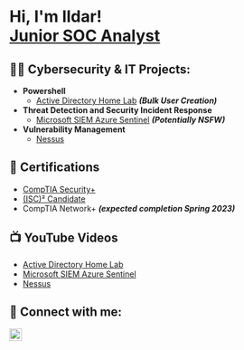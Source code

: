 <h1>Hi, I'm Ildar! <br/><a href="https://www.linkedin.com/in/ildar-agishev/">Junior SOC Analyst</a>

<h2>👨‍💻 Cybersecurity & IT Projects:</h2>

- <b>Powershell</b>
  - [Active Directory Home Lab](https://github.com/joshmadakor1/LABURL) <b><i>(Bulk User Creation)</b></i>
- <b>Threat Detection and Security Incident Response</b>
  - [Microsoft SIEM Azure Sentinel](https://github.com/joshmadakor1/4chan-Image-Analysis-Middleware-C964) <b><i>(Potentially NSFW)</b></i>
- <b>Vulnerability Management</b>
  - [Nessus](https://github.com/joshmadakor1/Sentinel-Lab)
  

<h2>📃 Certifications</h2>

- [CompTIA Security+](https://www.credly.com/badges/806d37f7-ce41-4b4d-a021-7168b3f27d32/public_url)
- [(ISC)² Candidate](https://www.credly.com/badges/b52604cd-5839-4122-861e-11bfcab524dc/public_url)
- CompTIA Network+ <b><i>(expected completion Spring 2023)</b></i>

<h2>📺 YouTube Videos</h2>

- [Active Directory Home Lab](https://youtu.be/cNe-jA5rySo)
- [Microsoft SIEM Azure Sentinel](https://youtu.be/IoEtW0O1o74)
- [Nessus](https://youtu.be/JhDxiwLyQrE)


<h2> 🤳 Connect with me:</h2>

[<img align="left" alt="IldarAgishev | LinkedIn" width="22px" src="https://cdn.jsdelivr.net/npm/simple-icons@v3/icons/linkedin.svg" />][linkedin]



[linkedin]: https://www.linkedin.com/in/ildar-agishev/

<!--
**joshmadakor1/joshmadakor1** is a ✨ _special_ ✨ repository because its `README.md` (this file) appears on your GitHub profile.

Here are some ideas to get you started:

- 🔭 I’m currently working on ...
- 🌱 I’m currently learning ...
- 👯 I’m looking to collaborate on ...
- 🤔 I’m looking for help with ...
- 💬 Ask me about ...
- 📫 How to reach me: ...
- 😄 Pronouns: ...
- ⚡ Fun fact: ...
-->
